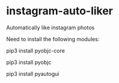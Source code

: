 # instagram-auto-liker
Automatically like instagram photos


Need to install the following modules: 

pip3 install pyobjc-core

pip3 install pyobjc

pip3 install pyautogui
